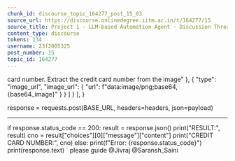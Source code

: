 ```yaml
---
chunk_id: discourse_topic_164277_post_15_03
source_url: https://discourse.onlinedegree.iitm.ac.in/t/164277/15
source_title: Project 1 - LLM-based Automation Agent - Discussion Thread [TDS Jan 2025]
content_type: discourse
tokens: 134
username: 23f2005325
post_number: 15
topic_id: 164277
---
```


 card number. Extract the credit card number from the image"
 },
 {
 "type": "image_url",
 "image_url": {
 "url": f"data:image/png;base64,{base64_image}"
 }
 }
 ]
 }
 ],
 }

response = requests.post(BASE_URL, headers=headers, json=payload)

---

if response.status_code == 200:
 result = response.json()
 print("RESULT:", result)
 cno = result["choices"][0]["message"]["content"]
 print("CREDIT CARD NUMBER:", cno)
 else:
 print(f"Error: {response.status_code}")
 print(response.text)
`
please guide @Jivraj @Saransh_Saini
